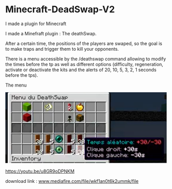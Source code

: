# Minecraft-DeadSwap-V2
I made a plugin for Minecraft


I made a Minefraft plugin : The deathSwap. 

After a certain time, the positions of the players are swaped, so the goal is to make traps and trigger them to kill your opponents.

There is a menu accessible by the /deathswap command allowing to modify the times before the tp as well as different options (difficulty, regeneration, activate or deactivate the kits and the alerts of 20, 10, 5, 3, 2, 1 seconds before the tps).

The menu

![Alt text](https://github.com/MatthieuHanania/Minecraft-DeadSwap-V2/blob/main/pictures/deathSwap%20menu.png "The menu")


https://youtu.be/u8GR9oDPNKM


download link : www.mediafire.com/file/wkf1an0t6k2ummk/file
